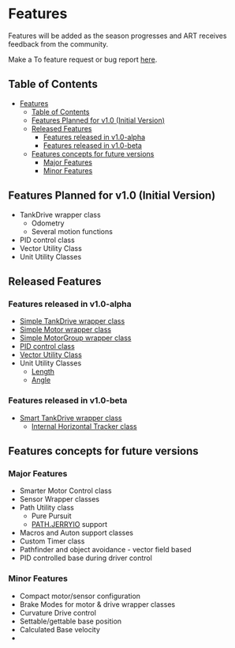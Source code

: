 # Features

Features will be added as the season progresses and ART receives feedback from the community.

Make a To feature request or bug report [here](https://github.com/Jath-Alison/ART/issues).

## Table of Contents

- [Features](#features)
  - [Table of Contents](#table-of-contents)
  - [Features Planned for v1.0 (Initial Version)](#features-planned-for-v10-initial-version)
  - [Released Features](#released-features)
    - [Features released in v1.0-alpha](#features-released-in-v10-alpha)
    - [Features released in v1.0-beta](#features-released-in-v10-beta)
  - [Features concepts for future versions](#features-concepts-for-future-versions)
    - [Major Features](#major-features)
    - [Minor Features](#minor-features)

## Features Planned for v1.0 (Initial Version)

- TankDrive wrapper class
  - Odometry
  - Several motion functions
- PID control class
- Vector Utility Class
- Unit Utility Classes

## Released Features

### Features released in v1.0-alpha

- [Simple TankDrive wrapper class](https://jath-alison.github.io/ART/ART_Docs/classart_1_1_tank_drive.html)
- [Simple Motor wrapper class](https://jath-alison.github.io/ART/ART_Docs/classart_1_1_simple_motor.html)
- [Simple MotorGroup wrapper class](https://jath-alison.github.io/ART/ART_Docs/classart_1_1_simple_motor_group.html)
- [PID control class](https://jath-alison.github.io/ART/ART_Docs/classart_1_1_p_i_d.html)
- [Vector Utility Class](https://jath-alison.github.io/ART/ART_Docs/structart_1_1_vec2.html)
- Unit Utility Classes
  - [Length](https://jath-alison.github.io/ART/ART_Docs/classart_1_1_length.html)
  - [Angle](https://jath-alison.github.io/ART/ART_Docs/classart_1_1_angle.html)

### Features released in v1.0-beta

- [Smart TankDrive wrapper class](https://jath-alison.github.io/ART/ART_Docs/classart_1_1_smart_drive.html)
  - [Internal Horizontal Tracker class](https://jath-alison.github.io/ART/ART_Docs/structart_1_1_smart_drive_1_1_horizontal_tracker.html)

## Features concepts for future versions

### Major Features

- Smarter Motor Control class
- Sensor Wrapper classes
- Path Utility class
  - Pure Pursuit
  - [PATH.JERRYIO](path.jerryio.com) support
- Macros and Auton support classes
- Custom Timer class
- Pathfinder and object avoidance - vector field based
- PID controlled base during driver control


### Minor Features

- Compact motor/sensor configuration
- Brake Modes for motor & drive wrapper classes
- Curvature Drive control
- Settable/gettable base position
- Calculated Base velocity
- 